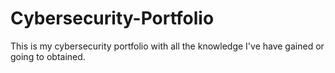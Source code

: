 # Cybersecurity-Portfolio

This is my cybersecurity portfolio with all the knowledge I've have gained or going to obtained.

